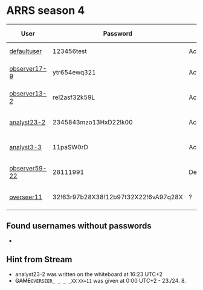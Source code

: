 # ARRS season 4


| User                                       | Password                             | Status     | Name          | Access level | Unlock time        |
|--------------------------------------------|--------------------------------------|------------|---------------|--------------|--------------------|
| [defaultuser](./Users/defaultuser.md)      | 123456test                           | Active     | System user   | observer     | default            |
| [observer17-9](./Users/observer17-9.md)    | ytr654ewq321                         | Active     | Swight        | observer     | 12:00 CEST, 23.08. |
| [observer13-2](./Users/observer13-2.md)    | rel2asf32k59L                        | Active     | Undefined     | observer     | 15:00 CEST, 23.08. |
| [analyst23-2](./Users/analyst23-2.md)      | 2345843mzo13HxD22lk00                | Active     | Sergio Petrony| analyst      | 17:00 CEST, 23.08. |
| [analyst3-3](./Users/analyst3-3.md)        | 11paSW0rD                            | Active     | -             | analyst      | 20:00 CEST, 23.08. |
| [observer59-22](./Users/observer59-22.md)  | 28111991                             | Deactivated| Mike Cranch   | observer     | 23:00 CEST, 23.08. |
| [overseer11](./Users/overseer11.md)        | 32!63r97b28X38!12b97t32X22!6vA97q28X | ?          | ?             | ?            | 02:00 CEST, 24.08. |


## Found usernames without passwords
-

## Hint from Stream
- analyst23-2 was written on the whiteboard at 16:23 UTC+2
- ~~GAME~~`OVERSEER_ _ _ _XX` `XX=11` was given at 0:00 UTC+2 - 23./24. 8.

